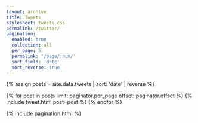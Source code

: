 ```yaml
---
layout: archive
title: Tweets
stylesheet: tweets.css
permalink: /twitter/
pagination:
  enabled: true
  collection: all
  per_page: 5
  permalink: '/page/:num/'
  sort_field: 'date'
  sort_reverse: true
---
```


<style>
.tweet {
  max-width: 600px;
  margin: 0 auto 20px;
  padding: 15px;
  border: 1px solid #e1e8ed;
  border-radius: 10px;
  background: white;
}

.tweet-header {
  display: flex;
  align-items: center;
  margin-bottom: 10px;
  position: relative;
}

.tweet-avatar {
  width: 48px;
  height: 48px;
  border-radius: 50%;
  margin-right: 12px;
  object-fit: cover;
}

.tweet-author {
  flex: 1;
}

.tweet-name {
  font-weight: bold;
  display: block;
}

.tweet-handle {
  color: #657786;
  font-size: 0.9em;
}

.tweet-date {
  color: #657786;
  font-size: 0.9em;
}

.tweet-content {
  margin: 10px 0;
  line-height: 1.4;
  font-size: 1.1em;
}

.tweet-media {
  margin-top: 15px;
  border-radius: 15px;
  overflow: hidden;
  border: 1px solid #e1e8ed;
}

.tweet-media img {
  width: 100%;
  height: auto;
  display: block;
}
</style>

{% assign posts = site.data.tweets | sort: 'date' | reverse %}

<div class="tweet-feed">
  {% for post in posts limit: paginator.per_page offset: paginator.offset %}
    {% include tweet.html post=post %}
  {% endfor %}
</div>

{% include pagination.html %}

<script>
// Client-side pagination fallback
document.addEventListener('DOMContentLoaded', function() {
  const urlParams = new URLSearchParams(window.location.search);
  const page = parseInt(urlParams.get('page')) || 1;
  
  if(page > 1) {
    const posts = document.querySelectorAll('.tweet');
    const postsPerPage = 5;
    const startIdx = (page - 1) * postsPerPage;
    
    posts.forEach((post, idx) => {
      if(idx < startIdx || idx >= startIdx + postsPerPage) {
        post.style.display = 'none';
      }
    });
  }
});
</script>
